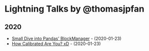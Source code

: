# Lightning Talks by @thomasjpfan

## 2020

- [Small Dive into Pandas' BlockManager](index.html?p=20-05-blockmanager.md) - (2020-01-23)
- [How Calibrated Are You? xD](https://github.com/thomasjpfan/lightning-talks/blob/master/2020_01_23_how_calibrated_are_you/notebook.ipynb) - (2020-01-23)
